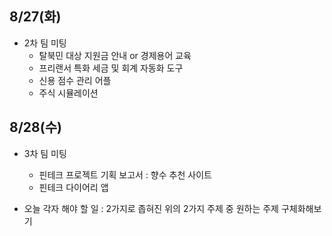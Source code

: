 ## 8/27(화)
- 2차 팀 미팅
    - 탈북민 대상 지원금 안내 or 경제용어 교육
    - 프리랜서 특화 세금 및 회계 자동화 도구
    - 신용 점수 관리 어플
    - 주식 시뮬레이션


## 8/28(수)
- 3차 팀 미팅
    - 핀테크 프로젝트 기획 보고서 : 향수 추천 사이트
    - 핀테크 다이어리 앱


- 오늘 각자 해야 할 일 : 2가지로 좁혀진 위의 2가지 주제 중 원하는 주제 구체화해보기
